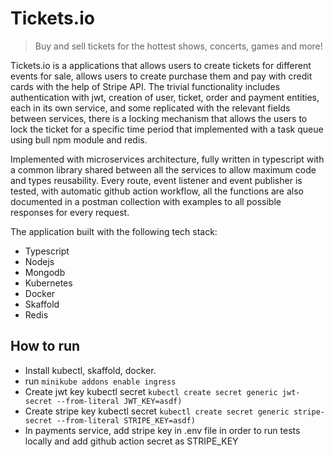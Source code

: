 # Tickets.io

> Buy and sell tickets for the hottest shows, concerts, games and more!

Tickets.io is a applications that allows users to create tickets for different events for sale, allows users to create purchase them and pay with credit cards with the help of Stripe API. 
The trivial functionality includes authentication with jwt, creation of user, ticket, order and payment entities, each in its own service, and some replicated with the relevant fields between services, there is a locking mechanism that allows the users to lock the ticket for a specific time period that implemented with a task queue using bull npm module and redis.

Implemented with microservices architecture, fully written in typescript with a common library shared between all the services to allow maximum code and types reusability.  Every route, event listener and event publisher is tested, with automatic github action workflow, all the functions are also documented in a postman collection with examples to all possible responses for every request.

The application built with the following tech stack:

- Typescript
- Nodejs
- Mongodb
- Kubernetes 
- Docker
- Skaffold
- Redis

## How to run

- Install kubectl, skaffold, docker.
- run ```minikube addons enable ingress```
- Create jwt key kubectl secret ```kubectl create secret generic jwt-secret --from-literal JWT_KEY=asdf)```
- Create stripe key kubectl secret ```kubectl create secret generic stripe-secret --from-literal STRIPE_KEY=asdf)```
- In payments service, add stripe key in .env file in order to run tests locally and add github action secret as STRIPE_KEY
